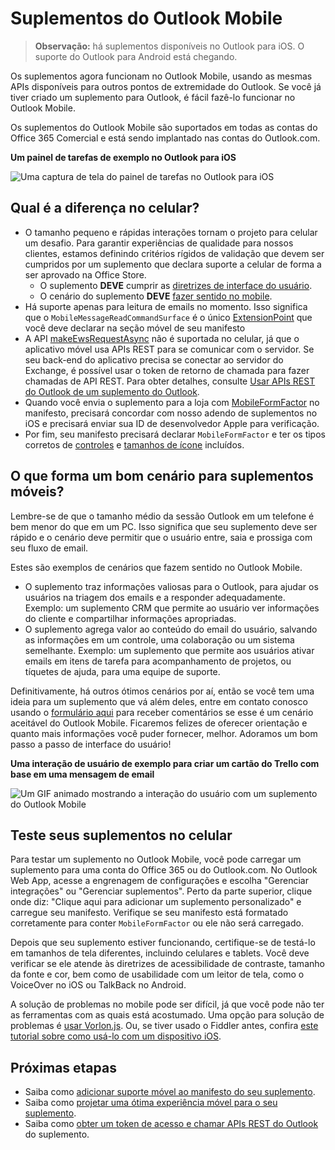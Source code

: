 # <a name="add-ins-for-outlook-mobile"></a>Suplementos do Outlook Mobile 

> **Observação:** há suplementos disponíveis no Outlook para iOS. O suporte do Outlook para Android está chegando.

Os suplementos agora funcionam no Outlook Mobile, usando as mesmas APIs disponíveis para outros pontos de extremidade do Outlook. Se você já tiver criado um suplemento para Outlook, é fácil fazê-lo funcionar no Outlook Mobile.

Os suplementos do Outlook Mobile são suportados em todas as contas do Office 365 Comercial e está sendo implantado nas contas do Outlook.com.

**Um painel de tarefas de exemplo no Outlook para iOS**

![Uma captura de tela do painel de tarefas no Outlook para iOS](../../images/outlook-mobile-addin-taskpane.png)

## <a name="whats-different-on-mobile"></a>Qual é a diferença no celular? 

- O tamanho pequeno e rápidas interações tornam o projeto para celular um desafio. Para garantir experiências de qualidade para nossos clientes, estamos definindo critérios rígidos de validação que devem ser cumpridos por um suplemento que declara suporte a celular de forma a ser aprovado na Office Store.
    - O suplemento **DEVE** cumprir as [diretrizes de interface do usuário](./outlook-addin-design.md).
    - O cenário do suplemento **DEVE** [fazer sentido no mobile](#what-makes-a-good-scenario-for-mobile-add-ins).
- Há suporte apenas para leitura de emails no momento. Isso significa que o `MobileMessageReadCommandSurface` é o único [ExtensionPoint](../../reference/manifest/extensionpoint.md) que você deve declarar na seção móvel de seu manifesto
- A API [makeEwsRequestAsync](../../reference/outlook/Office.context.mailbox.md) não é suportada no celular, já que o aplicativo móvel usa APIs REST para se comunicar com o servidor. Se seu back-end do aplicativo precisa se conectar ao servidor do Exchange, é possível usar o token de retorno de chamada para fazer chamadas de API REST. Para obter detalhes, consulte [Usar APIs REST do Outlook de um suplemento do Outlook](./use-rest-api.md).
- Quando você envia o suplemento para a loja com [MobileFormFactor](../../reference/manifest/mobileformfactor.md) no manifesto, precisará concordar com nosso adendo de suplementos no iOS e precisará enviar sua ID de desenvolvedor Apple para verificação.
- Por fim, seu manifesto precisará declarar `MobileFormFactor` e ter os tipos corretos de [controles](../../reference/manifest/control.md) e [tamanhos de ícone](../../reference/manifest/icon.md) incluídos.

## <a name="what-makes-a-good-scenario-for-mobile-add-ins"></a>O que forma um bom cenário para suplementos móveis?

Lembre-se de que o tamanho médio da sessão Outlook em um telefone é bem menor do que em um PC. Isso significa que seu suplemento deve ser rápido e o cenário deve permitir que o usuário entre, saia e prossiga com seu fluxo de email.

Estes são exemplos de cenários que fazem sentido no Outlook Mobile.

- O suplemento traz informações valiosas para o Outlook, para ajudar os usuários na triagem dos emails e a responder adequadamente. Exemplo: um suplemento CRM que permite ao usuário ver informações do cliente e compartilhar informações apropriadas.
- O suplemento agrega valor ao conteúdo do email do usuário, salvando as informações em um controle, uma colaboração ou um sistema semelhante. Exemplo: um suplemento que permite aos usuários ativar emails em itens de tarefa para acompanhamento de projetos, ou tíquetes de ajuda, para uma equipe de suporte.

Definitivamente, há outros ótimos cenários por aí, então se você tem uma ideia para um suplemento que vá além deles, entre em contato conosco usando o [formulário aqui](https://aka.ms/outlookmobileaddin) para receber comentários se esse é um cenário aceitável do Outlook Mobile. Ficaremos felizes de oferecer orientação e quanto mais informações você puder fornecer, melhor. Adoramos um bom passo a passo de interface do usuário!

**Uma interação de usuário de exemplo para criar um cartão do Trello com base em uma mensagem de email**

![Um GIF animado mostrando a interação do usuário com um suplemento do Outlook Mobile](../../images/outlook-mobile-addin-example.gif)

## <a name="testing-your-add-ins-on-mobile"></a>Teste seus suplementos no celular

Para testar um suplemento no Outlook Mobile, você pode carregar um suplemento para uma conta do Office 365 ou do Outlook.com. No Outlook Web App, acesse a engrenagem de configurações e escolha "Gerenciar integrações" ou "Gerenciar suplementos". Perto da parte superior, clique onde diz: "Clique aqui para adicionar um suplemento personalizado" e carregue seu manifesto. Verifique se seu manifesto está formatado corretamente para conter `MobileFormFactor` ou ele não será carregado.

Depois que seu suplemento estiver funcionando, certifique-se de testá-lo em tamanhos de tela diferentes, incluindo celulares e tablets. Você deve verificar se ele atende às diretrizes de acessibilidade de contraste, tamanho da fonte e cor, bem como de usabilidade com um leitor de tela, como o VoiceOver no iOS ou TalkBack no Android.

A solução de problemas no mobile pode ser difícil, já que você pode não ter as ferramentas com as quais está acostumado. Uma opção para solução de problemas é [usar Vorlon.js](../testing/debug-office-add-ins-on-ipad-and-mac.md). Ou, se tiver usado o Fiddler antes, confira [este tutorial sobre como usá-lo com um dispositivo iOS](http://www.telerik.com/blogs/using-fiddler-with-apple-ios-devices).

## <a name="next-steps"></a>Próximas etapas

- Saiba como [adicionar suporte móvel ao manifesto do seu suplemento](./manifests/add-mobile-support.md).
- Saiba como [projetar uma ótima experiência móvel para o seu suplemento](./outlook-addin-design.md).
- Saiba como [obter um token de acesso e chamar APIs REST do Outlook](./use-rest-api.md) do suplemento.